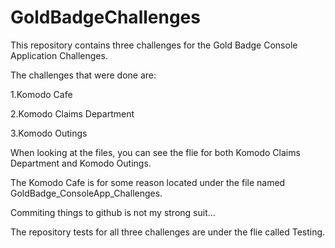 # GoldBadgeChallenges

This repository contains three challenges for the Gold Badge Console Application Challenges.

The challenges that were done are:

1.Komodo Cafe

2.Komodo Claims Department

3.Komodo Outings

When looking at the files, you can see the flie for both Komodo Claims Department and Komodo Outings.

The Komodo Cafe is for some reason located under the file named GoldBadge_ConsoleApp_Challenges.

Commiting things to github is not my strong suit...

The repository tests for all three challenges are under the flie called Testing.

